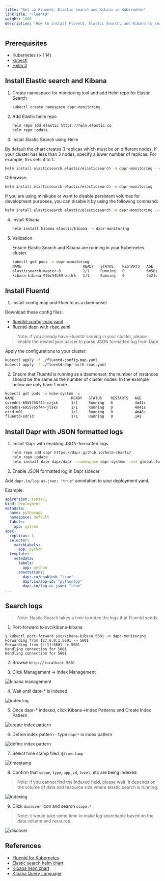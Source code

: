 ```yaml
---
title: "Set up Fluentd, Elastic search and Kibana in Kubernetes"
linkTitle: "FluentD"
weight: 1000
description: "How to install Fluentd, Elastic Search, and Kibana to search logs in Kubernetes"
---
```


## Prerequisites

- Kubernetes (> 1.14)
- [kubectl](https://kubernetes.io/docs/tasks/tools/install-kubectl/)
- [Helm 3](https://helm.sh/)


## Install Elastic search and Kibana

1.  Create namespace for monitoring tool and add Helm repo for Elastic Search

    ```bash
    kubectl create namespace dapr-monitoring
    ```

2. Add Elastic helm repo

    ```bash
    helm repo add elastic https://helm.elastic.co
    helm repo update
    ```

3. Install Elastic Search using Helm

By default the chart creates 3 replicas which must be on different nodes.  If your cluster has less than 3 nodes, specify a lower number of replicas.  For example, this sets it to 1:

```bash
helm install elasticsearch elastic/elasticsearch -n dapr-monitoring --set replicas=1
```

Otherwise:

```bash
helm install elasticsearch elastic/elasticsearch -n dapr-monitoring
```

If you are using minikube or want to disable persistent volumes for development purposes, you can disable it by using the following command:

```bash
helm install elasticsearch elastic/elasticsearch -n dapr-monitoring --set persistence.enabled=false --replicas=1
```

4. Install Kibana

    ```bash
    helm install kibana elastic/kibana -n dapr-monitoring
    ```

5. Validation

    Ensure Elastic Search and Kibana are running in your Kubernetes cluster.
    
    ```bash
    kubectl get pods -n dapr-monitoring
    NAME                            READY   STATUS    RESTARTS   AGE
    elasticsearch-master-0          1/1     Running   0          6m58s
    kibana-kibana-95bc54b89-zqdrk   1/1     Running   0          4m21s
    ```

## Install Fluentd

1. Install config map and Fluentd as a daemonset

Download these config files:
- [fluentd-config-map.yaml](/docs/fluentd-config-map.yaml)
- [fluentd-dapr-with-rbac.yaml](/docs/fluentd-dapr-with-rbac.yaml)

> Note: If you already have Fluentd running in your cluster, please enable the nested json parser to parse JSON formatted log from Dapr.

Apply the configurations to your cluster:

```bash
kubectl apply -f ./fluentd-config-map.yaml
kubectl apply -f ./fluentd-dapr-with-rbac.yaml
```

2. Ensure that Fluentd is running as a daemonset; the number of instances should be the same as the number of cluster nodes.  In the example below we only have 1 node.

```bash
kubectl get pods -n kube-system -w
NAME                          READY   STATUS    RESTARTS   AGE
coredns-6955765f44-cxjxk      1/1     Running   0          4m41s
coredns-6955765f44-jlskv      1/1     Running   0          4m41s
etcd-m01                      1/1     Running   0          4m48s
fluentd-sdrld                 1/1     Running   0          14s
```


## Install Dapr with JSON formatted logs

1. Install Dapr with enabling JSON-formatted logs

    ```bash
    helm repo add dapr https://dapr.github.io/helm-charts/
    helm repo update
    helm install dapr dapr/dapr --namespace dapr-system --set global.logAsJson=true
    ```

2. Enable JSON formatted log in Dapr sidecar

Add `dapr.io/log-as-json: "true"` annotation to your deployment yaml.

Example:
```yaml
apiVersion: apps/v1
kind: Deployment
metadata:
  name: pythonapp
  namespace: default
  labels:
    app: python
spec:
  replicas: 1
  selector:
    matchLabels:
      app: python
  template:
    metadata:
      labels:
        app: python
      annotations:
        dapr.io/enabled: "true"
        dapr.io/app-id: "pythonapp"
        dapr.io/log-as-json: "true"
...
```

## Search logs

> Note: Elastic Search takes a time to index the logs that Fluentd sends. 

1. Port-forward to svc/kibana-kibana

```
$ kubectl port-forward svc/kibana-kibana 5601 -n dapr-monitoring
Forwarding from 127.0.0.1:5601 -> 5601
Forwarding from [::1]:5601 -> 5601
Handling connection for 5601
Handling connection for 5601
```

2. Browse `http://localhost:5601`

3. Click Management -> Index Management

![kibana management](/images/kibana-1.png)

4. Wait until dapr-* is indexed.

![index log](/images/kibana-2.png)

5. Once dapr-* indexed, click Kibana->Index Patterns and Create Index Pattern

![create index pattern](/images/kibana-3.png)

6. Define index pattern - type `dapr*` in index pattern

![define index pattern](/images/kibana-4.png)

7. Select time stamp filed: `@timestamp`

![timestamp](/images/kibana-5.png)

8. Confirm that `scope`, `type`, `app_id`, `level`, etc are being indexed.

> Note: if you cannot find the indexed field, please wait. it depends on the volume of data and resource size where elastic search is running.

![indexing](/images/kibana-6.png)

9. Click `discover` icon and search `scope:*`

> Note: it would take some time to make log searchable based on the data volume and resource.

![discover](/images/kibana-7.png)

## References

* [Fluentd for Kubernetes](https://docs.fluentd.org/v/0.12/articles/kubernetes-fluentd)
* [Elastic search helm chart](https://github.com/elastic/helm-charts/tree/master/elasticsearch)
* [Kibana helm chart](https://github.com/elastic/helm-charts/tree/master/kibana)
* [Kibana Query Language](https://www.elastic.co/guide/en/kibana/current/kuery-query.html)
